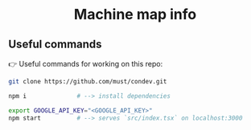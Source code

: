 <div align="center">

<br>

# Machine map info

</div>

## Useful commands
👉 Useful commands for working on this repo:
```bash
git clone https://github.com/must/condev.git
```
```bash
npm i              # --> install dependencies
```
```bash
export GOOGLE_API_KEY="<GOOGLE_API_KEY>"
npm start          # --> serves `src/index.tsx` on localhost:3000
```